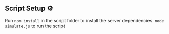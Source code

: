 ## Script Setup ⚙️

Run `npm install` in the script folder to install the server dependencies.
`node simulate.js` to run the script
